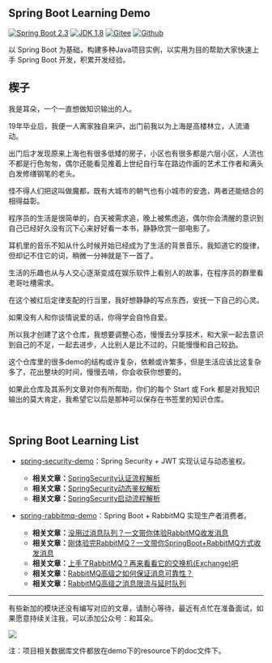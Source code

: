 ## Spring Boot Learning Demo

[![Spring Boot 2.3](https://gitee.com/he-erduo/codes/98pgj1wezby2dntk6qvx082/raw?blob_name=SpringBoot-2.3-blue.svg)](https://spring.io/projects/spring-boot)
[![JDK 1.8](https://gitee.com/he-erduo/codes/98pgj1wezby2dntk6qvx082/raw?blob_name=JDK-1.8-brightgreen.svg)](https://www.oracle.com/java/technologies/javase/javase-jdk8-downloads.html)
[![Gitee](https://gitee.com/he-erduo/codes/98pgj1wezby2dntk6qvx082/raw?blob_name=Gitee-start-red.svg)](https://gitee.com/he-erduo/spring-boot-learning-demo)
[![Github](https://gitee.com/he-erduo/codes/98pgj1wezby2dntk6qvx082/raw?blob_name=Github-Start+-yellow.svg)](https://github.com/he-erduo/spring-boot-learning-demo)

以 Spring Boot 为基础，构建多种Java项目实例，以实用为目的帮助大家快速上手 Spring Boot 开发，积累开发经验。
<br>

## 楔子

我是耳朵，一个一直想做知识输出的人。

19年毕业后，我便一人离家独自来沪，出门前我以为上海是高楼林立，人流涌动。

出门后才发现原来上海也有很多低矮的房子，小区也有很多都是六层小区，人流也不都是行色匆匆，偶尔还能看见推着上世纪自行车在路边作画的艺术工作者和满头白发修缮钢笔的老头。

怪不得人们把这叫做魔都，既有大城市的朝气也有小城市的安逸，两者还能结合的相得益彰。

程序员的生活是很简单的，白天被需求追，晚上被焦虑追，偶尔你会清醒的意识到自己已经好久没有沉下心来好好看一本书，静静欣赏一部电影了。

耳机里的音乐不知从什么时候开始已经成为了生活的背景音乐，我知道它的旋律，但却记不住它的词，稍微一分神就是下一首了。

生活的乐趣也从与人交心逐渐变成在娱乐软件上看别人的故事，在程序员的群里看老哥吐槽需求。

在这个被红后定律支配的行当里，我好想静静的写点东西，安抚一下自己的心灵。

如果没有人和你谈情说爱的话，你得学会自怜自爱。

所以我才创建了这个仓库，我想要调整心态，慢慢去分享技术，和大家一起去意识到自己的不足，一起去进步，人比别人是比不过的，只能慢慢和自己较劲。

这个仓库里的很多demo的结构或许复杂，依赖或许繁多，但是生活应该比这复杂多了，花出整块的时间，慢慢去啃，你会收获你想要的。

如果此仓库及其系列文章对你有所帮助，你们的每个 Start 或 Fork 都是对我知识输出的莫大肯定，我希望它以后是那种可以保存在书签里的知识仓库。

<br>

## Spring Boot Learning List

* [spring-security-demo](/tree/master/spring-security-demo)：Spring Security + JWT 实现认证与动态鉴权。

    * **相关文章：**[SpringSecurity认证流程解析](https://juejin.im/post/5f01d648e51d45346a3ed1b7)
    * **相关文章：**[SpringSecurity动态鉴权解析](https://juejin.im/post/5f01dcb7f265da22a8514d0d)
    * **相关文章：**[SpringSecurity启动流程解析](https://juejin.im/post/5f0e75e36fb9a07e5a1c44aa)

* [spring-rabbitmq-demo](/tree/master/spring-rabbitmq-demo)：Spring Boot + RabbitMQ 实现生产者消费者。

    * **相关文章：**[没用过消息队列？一文带你体验RabbitMQ收发消息](https://juejin.im/post/6856571028496351239)
    * **相关文章：**[刚体验完RabbitMQ？一文带你SpringBoot+RabbitMQ方式收发消息](https://juejin.im/post/6859152029823008781)
    * **相关文章：**[上手了RabbitMQ？再来看看它的交换机(Exchange)吧](https://juejin.im/post/6861959704705237000/)
    * **相关文章：**[RabbitMQ高级之如何保证消息可靠性？](https://juejin.im/post/6862875289786662926)
    * **相关文章：**[RabbitMQ高级之消息限流与延时队列](https://juejin.im/post/6864360098077081613)

---
有些新加的模块还没有编写对应的文章，请耐心等待，最近有点忙在准备面试，如果愿意持续关注我，可以添加公众号：和耳朵。

![](https://mmbiz.qpic.cn/mmbiz_gif/vYNUS0pZChh7Y75xUXribIRhCV9eVyzEicnWU0LWQpeSSjnN4HNzBBV3wIxdzLEoZ0MObOmz1goeClsDZhmEZXpw/0?wx_fmt=gif)

注：项目相关数据库文件都放在demo下的resource下的doc文件下。